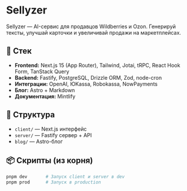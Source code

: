 # Sellyzer

Sellyzer — AI-сервис для продавцов Wildberries и Ozon. Генерируй тексты, улучшай карточки и увеличивай продажи на маркетплейсах.

## 🚀 Стек

-   **Frontend:** Next.js 15 (App Router), Tailwind, Jotai, tRPC, React Hook Form, TanStack Query
-   **Backend:** Fastify, PostgreSQL, Drizzle ORM, Zod, node-cron
-   **Интеграции:** OpenAI, ЮKassa, Robokassa, NowPayments
-   **Блог:** Astro + Markdown
-   **Документация:** Mintlify

## 📁 Структура

-   `client/` — Next.js интерфейс
-   `server/` — Fastify сервер + API
-   `blog/` — Astro-блог

## 📦 Скрипты (из корня)

```bash
pnpm dev       # Запуск client и server в dev
pnpm prod      # Запуск в production
```